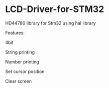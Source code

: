 # LCD-Driver-for-STM32
HD44780 library for Stm32 using hal library


Features:

4bit

String printing

Number printing

Set cursor position

Clear screen


